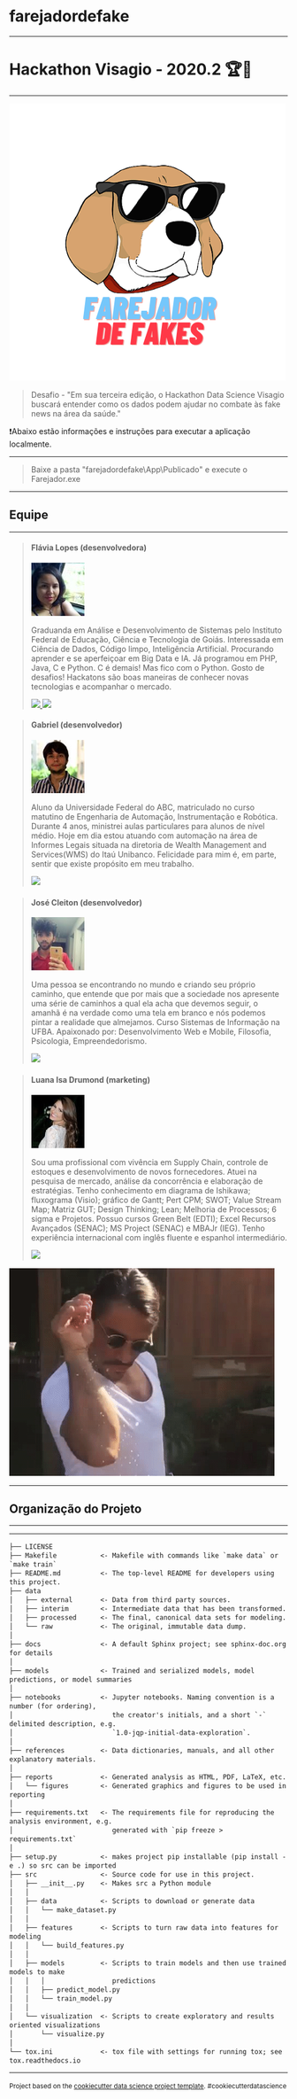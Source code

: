 farejadordefake
==============================

***
# Hackathon Visagio - 2020.2 🏆🏃
***
![farejador-de-fakes](https://github.com/FlaviaLopes/farejadordefake/blob/master/docs/imagens/logo.png)

> Desafio - "Em sua terceira edição, o Hackathon Data Science Visagio buscará entender como os dados podem ajudar no combate às fake news na área da saúde."

❗Abaixo estão informações e instruções para executar a aplicação localmente.
***
> Baixe a pasta "farejadordefake\App\Publicado" e execute o Farejador.exe
***
## Equipe
***

> #### Flávia Lopes (desenvolvedora) 
> ![lopes-flavia](https://github.com/FlaviaLopes/farejadordefake/blob/master/docs/imagens/equipe/flavia.jpeg)
>
> Graduanda em Análise e Desenvolvimento de Sistemas pelo Instituto Federal de Educação, Ciência e Tecnologia de Goiás. Interessada em Ciência de Dados, Código limpo, Inteligência Artificial. Procurando aprender e se aperfeiçoar em Big Data e IA. Já programou em PHP, Java, C e Python. C é demais! Mas fico com o Python. Gosto de desafios! Hackatons são boas maneiras de conhecer novas tecnologias e acompanhar o mercado.
>
> <a href="https://www.linkedin.com/in/lopesflavia">
> <img style="width: 100px; max-width: 200px;" src="https://img.shields.io/badge/lopes-flavia-2684b1?style=for-the-badge?&amp;logo=linkedin">
> </a> <a href="https://www.github.com/FlaviaLopes"> <img style="width: 100px; max-width: 200px;" src="https://img.shields.io/badge/lopes-flavia-000000?style=for-the-badge?&amp;logo=github">
> </a> 

> #### Gabriel (desenvolvedor) 
> ![gabriel](https://github.com/FlaviaLopes/farejadordefake/blob/master/docs/imagens/equipe/gabriel.jpeg)
>
> Aluno da Universidade Federal do ABC, matriculado no curso matutino de Engenharia de Automação, Instrumentação e Robótica. Durante 4 anos, ministrei aulas particulares para alunos de nível médio. Hoje em dia estou atuando com automação na área de Informes Legais situada na diretoria de Wealth Management and Services(WMS) do Itaú Unibanco. Felicidade para mim é, em parte, sentir que existe propósito em meu trabalho. 
> 
> <a href="https://www.linkedin.com/in/gabriel-munaro-2934a937/">
> <img style="width: 100px; max-width: 200px;" src="https://img.shields.io/badge/gabriel-munaro-2684b1?style=for-the-badge?&amp;logo=linkedin">
> </a>

> #### José Cleiton (desenvolvedor) 
> ![josé-cleiton](https://github.com/FlaviaLopes/farejadordefake/blob/master/docs/imagens/equipe/cleiton.jpeg)
>
> Uma pessoa se encontrando no mundo e criando seu próprio caminho, que entende que por mais que a sociedade nos apresente uma série de caminhos a qual ela acha que devemos seguir, o amanhã é na verdade como uma tela em branco e nós podemos pintar a realidade que almejamos.
Curso Sistemas de Informação na UFBA. Apaixonado por: Desenvolvimento Web e Mobile, Filosofia, Psicologia, Empreendedorismo.
>
> <a href="https://www.linkedin.com/in/jos%C3%A9-cleiton-149524182/">
> <img style="width: 100px; max-width: 200px;" src="https://img.shields.io/badge/jose-cleiton-2684b1?style=for-the-badge?&amp;logo=linkedin">
> </a>

> #### Luana Isa Drumond (marketing) 
> ![luana-drumond](https://github.com/FlaviaLopes/farejadordefake/blob/master/docs/imagens/equipe/luana.jpeg)
>
> Sou uma profissional com vivência em Supply Chain, controle de estoques e desenvolvimento de novos fornecedores. Atuei na pesquisa de mercado, análise da concorrência e elaboração de estratégias. Tenho conhecimento em diagrama de Ishikawa; fluxograma (Visio); gráfico de Gantt; Pert CPM; SWOT; Value Stream Map; Matriz GUT; Design Thinking; Lean; Melhoria de Processos; 6 sigma e Projetos. Possuo cursos Green Belt (EDTI); Excel Recursos Avançados (SENAC); MS Project (SENAC) e MBAJr (IEG). Tenho experiência internacional com inglês fluente e espanhol intermediário.
>
> <a href="https://www.linkedin.com/in/luanaisa/">
> <img style="width: 100px; max-width: 200px;" src="https://img.shields.io/badge/luanaisa-2684b1?style=for-the-badge?&amp;logo=linkedin">
> </a>



![](https://github.com/FlaviaLopes/farejadordefake/blob/master/docs/imagens/giphy.gif)

***
## Organização do Projeto
***
------------

    ├── LICENSE
    ├── Makefile           <- Makefile with commands like `make data` or `make train`
    ├── README.md          <- The top-level README for developers using this project.
    ├── data
    │   ├── external       <- Data from third party sources.
    │   ├── interim        <- Intermediate data that has been transformed.
    │   ├── processed      <- The final, canonical data sets for modeling.
    │   └── raw            <- The original, immutable data dump.
    │
    ├── docs               <- A default Sphinx project; see sphinx-doc.org for details
    │
    ├── models             <- Trained and serialized models, model predictions, or model summaries
    │
    ├── notebooks          <- Jupyter notebooks. Naming convention is a number (for ordering),
    │                         the creator's initials, and a short `-` delimited description, e.g.
    │                         `1.0-jqp-initial-data-exploration`.
    │
    ├── references         <- Data dictionaries, manuals, and all other explanatory materials.
    │
    ├── reports            <- Generated analysis as HTML, PDF, LaTeX, etc.
    │   └── figures        <- Generated graphics and figures to be used in reporting
    │
    ├── requirements.txt   <- The requirements file for reproducing the analysis environment, e.g.
    │                         generated with `pip freeze > requirements.txt`
    │
    ├── setup.py           <- makes project pip installable (pip install -e .) so src can be imported
    ├── src                <- Source code for use in this project.
    │   ├── __init__.py    <- Makes src a Python module
    │   │
    │   ├── data           <- Scripts to download or generate data
    │   │   └── make_dataset.py
    │   │
    │   ├── features       <- Scripts to turn raw data into features for modeling
    │   │   └── build_features.py
    │   │
    │   ├── models         <- Scripts to train models and then use trained models to make
    │   │   │                 predictions
    │   │   ├── predict_model.py
    │   │   └── train_model.py
    │   │
    │   └── visualization  <- Scripts to create exploratory and results oriented visualizations
    │       └── visualize.py
    │
    └── tox.ini            <- tox file with settings for running tox; see tox.readthedocs.io




--------

<p><small>Project based on the <a target="_blank" href="https://drivendata.github.io/cookiecutter-data-science/">cookiecutter data science project template</a>. #cookiecutterdatascience</small></p>
